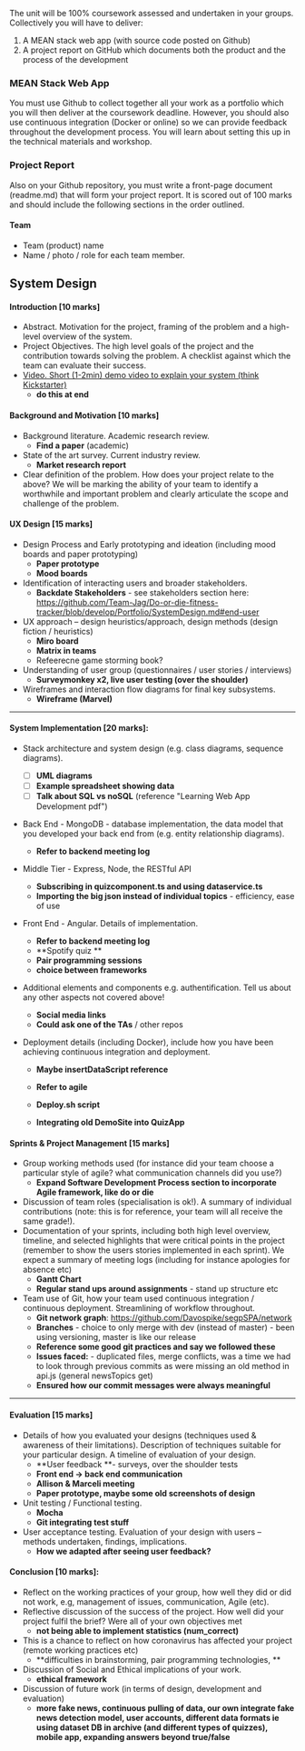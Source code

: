 The unit will be 100% coursework assessed and undertaken in your groups. Collectively you will have to deliver:

1. A MEAN stack web app (with source code posted on Github)
2. A project report on GitHub which documents both the product and the process of the development

### MEAN Stack Web App

You must use Github to collect together all your work as a portfolio which you will then deliver at the coursework deadline. However, you should also use continuous integration (Docker or online) so we can provide feedback throughout the development process. You will learn about setting this up in the technical materials and workshop.

### Project Report

Also on your Github repository, you must write a front-page document (readme.md) that will form your project report. It is scored out of 100 marks and should include the following sections in the order outlined.

#### Team

- Team (product) name
- Name / photo / role for each team member.



## System Design

#### Introduction [10 marks]

- Abstract. Motivation for the project, framing of the problem and a high-level overview of the system.
- Project Objectives. The high level goals of the project and the contribution towards solving the problem. A checklist against which the team can evaluate their success.
- <u>Video. Short (1-2min) demo video to explain your system (think Kickstarter)</u>
  - **do this at end**

#### Background and Motivation [10 marks]

- Background literature. Academic research review.
  - **Find a paper** (academic)
- State of the art survey. Current industry review.
  - **Market research report**
- Clear definition of the problem. How does your project relate to the above? We will be marking the ability of your team to identify a worthwhile and important problem and clearly articulate the scope and challenge of the problem.

#### UX Design [15 marks]

- Design Process and Early prototyping and ideation (including mood boards and paper prototyping)
  - **Paper prototype**
  - **Mood boards**
- Identification of interacting users and broader stakeholders.
  - **Backdate Stakeholders** - see stakeholders section here: https://github.com/Team-Jag/Do-or-die-fitness-tracker/blob/develop/Portfolio/SystemDesign.md#end-user
- UX approach – design heuristics/approach, design methods (design fiction / heuristics)
  - **Miro board**
  - **Matrix in teams**
  - Refeerecne game storming book?
- Understanding of user group (questionnaires / user stories / interviews)
  - **Surveymonkey x2, live user testing (over the shoulder)**
- Wireframes and interaction flow diagrams for final key subsystems.
  - **Wireframe (Marvel)**



---

#### System Implementation [20 marks]:

- Stack architecture and system design (e.g. class diagrams, sequence diagrams).
  - [ ] **UML diagrams**
  - [ ] **Example spreadsheet showing data**
  - [ ] **Talk about SQL vs noSQL** (reference "Learning Web App Development pdf")
- Back End - MongoDB - database implementation, the data model that you developed your back end from (e.g. entity relationship diagrams).
  - **Refer to backend meeting log**

- Middle Tier - Express, Node, the RESTful API

  - **Subscribing in quizcomponent.ts and using dataservice.ts**
  - **Importing the big json instead of individual topics** - efficiency, ease of use

- Front End - Angular. Details of implementation.

  - **Refer to backend meeting log**
  - **Spotify quiz **
  - **Pair programming sessions**
  - **choice between frameworks**

- Additional elements and components e.g. authentification. Tell us about any other aspects not covered above!

  - **Social media links**
  - **Could ask one of the TAs** / other repos

- Deployment details (including Docker), include how you have been achieving continuous integration and deployment.

  - **Maybe insertDataScript reference**

  - **Refer to agile**
  - **Deploy.sh script**
  - **Integrating old DemoSite into QuizApp**



#### Sprints & Project Management [15 marks]

- Group working methods used (for instance did your team choose a particular style of agile? what communication channels did you use?)
  - **Expand Software Development Process section to incorporate Agile framework, like do or die**
- Discussion of team roles (specialisation is ok!). A summary of individual contributions (note: this is for reference, your team will all receive the same grade!).
- Documentation of your sprints, including both high level overview, timeline, and selected highlights that were critical points in the project (remember to show the users stories implemented in each sprint). We expect a summary of meeting logs (including for instance apologies for absence etc)
  - **Gantt Chart**
  - **Regular stand ups around assignments** - stand up structure etc
- Team use of Git, how your team used continuous integration / continuous deployment. Streamlining of workflow throughout.
  - **Git network graph**: https://github.com/Davospike/segpSPA/network
  - **Branches** - choice to only merge with dev (instead of master) - been using versioning, master is like our release
  - **Reference some good git practices and say we followed these**
  - **Issues faced:** - duplicated files, merge conflicts, was a time we had to look through previous commits as were missing an old method in api.js (general newsTopics get)
  - **Ensured how our commit messages were always meaningful**



---

#### Evaluation [15 marks]

- Details of how you evaluated your designs (techniques used & awareness of their limitations). Description of techniques suitable for your particular design. A timeline of evaluation of your design.
  - **User feedback **- surveys, over the shoulder tests
  - **Front end -> back end communication**
  - **Allison & Marceli meeting**
  - **Paper prototype, maybe some old screenshots of design**
- Unit testing / Functional testing.
  - **Mocha**
  - **Git integrating test stuff**
- User acceptance testing. Evaluation of your design with users – methods undertaken, findings, implications.
  - **How we adapted after seeing user feedback?**

#### Conclusion [10 marks]:

- Reflect on the working practices of your group, how well they did or did not work, e.g, management of issues, communication, Agile (etc).
- Reflective discussion of the success of the project. How well did your project fulfil the brief? Were all of your own objectives met
  - **not being able to implement statistics (num_correct)**
- This is a chance to reflect on how coronavirus has affected your project (remote working practices etc)
  - **difficulties in brainstorming, pair programming technologies, **
- Discussion of Social and Ethical implications of your work.
  - **ethical framework**
- Discussion of future work (in terms of design, development and evaluation)
  - **more fake news, continuous pulling of data, our own integrate fake news detection model, user accounts, different data formats ie using dataset DB in archive (and different types of quizzes), mobile app, expanding answers beyond true/false**

